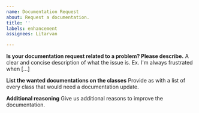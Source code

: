 ```yaml
---
name: Documentation Request
about: Request a documentation.
title: ''
labels: enhancement
assignees: Litarvan

---
```


**Is your documentation request related to a problem? Please describe.**
A clear and concise description of what the issue is. Ex. I'm always frustrated when [...]

**List the wanted documentations on the classes**
Provide as with a list of every class that would need a documentation update.

**Additional reasoning**
Give us additional reasons to improve the documentation.
